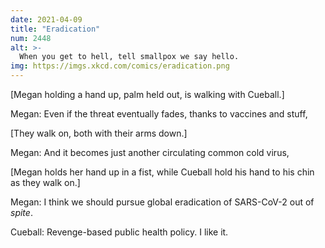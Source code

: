 ```yaml
---
date: 2021-04-09
title: "Eradication"
num: 2448
alt: >-
  When you get to hell, tell smallpox we say hello.
img: https://imgs.xkcd.com/comics/eradication.png
---
```

[Megan holding a hand up, palm held out, is walking with Cueball.]

Megan: Even if the threat eventually fades, thanks to vaccines and stuff,

[They walk on, both with their arms down.]

Megan: And it becomes just another circulating common cold virus,

[Megan holds her hand up in a fist, while Cueball hold his hand to his chin as they walk on.]

Megan: I think we should pursue global eradication of SARS-CoV-2 out of *spite*.

Cueball: Revenge-based public health policy. I like it.